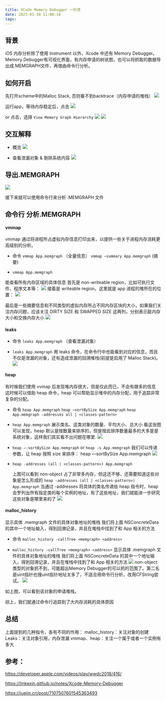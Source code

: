 ```yaml
---
title: XCode Memory Debugger 一针灵
date: 2023-01-30 11:08:14
tags:
---
```



## 背景
iOS 内存分析除了使用 Instrument 以外，Xcode 中还有 Memory Debugger。Memory Debugger有可视化界面，有内存申请的树状图，也可以将抓取的数据导出成.MEMGRAPH文件，再借由命令行分析。

## 如何开启
先打开scheme中的Malloc Stack, 否则看不到backtrace（内存申请的堆栈）
![](https://mweb-image-1259394369.cos.ap-guangzhou.myqcloud.com/2023/01/30/16750481365786.jpg)

运行app，等待内存稳定后，点击
![](https://mweb-image-1259394369.cos.ap-guangzhou.myqcloud.com/2023/01/30/16750481447064.jpg)

or 点击，选择 `View Memory Graph Hierarchy`
![](https://mweb-image-1259394369.cos.ap-guangzhou.myqcloud.com/2023/01/30/16750481573665.jpg)
![](https://mweb-image-1259394369.cos.ap-guangzhou.myqcloud.com/2023/01/30/16750481663251.jpg)


## 交互解释

* 概览
![](https://mweb-image-1259394369.cos.ap-guangzhou.myqcloud.com/2023/01/30/16750481829575.jpg)

* 查看泄漏对象 & 剔除系统内容
![](https://mweb-image-1259394369.cos.ap-guangzhou.myqcloud.com/2023/01/30/16750481904907.jpg)


## 导出.MEMGRAPH
![](https://mweb-image-1259394369.cos.ap-guangzhou.myqcloud.com/2023/01/30/16750482005712.jpg)

接下来就可以使用命令行来分析 .MEMGRAPH 文件


## 命令行 分析.MEMGRAPH 


#### vmmap

vmmap 通过将进程所占虚拟内存信息打印出来，以提供一些关于进程内存消耗更高级别的分析。

* 命令
    `vmmap App.memgraph` （全量信息）
    `vmmap —summary App.memgraph` (摘要)

* `vmmap App.memgraph`

能查看所有内存区域的具体信息 首先是 non-writeable region，比如可执行文件、程序文本等：
![](https://mweb-image-1259394369.cos.ap-guangzhou.myqcloud.com/2023/01/30/16750482133755.jpg)
接着是 writeable region，这里就是 app 进程的堆所在的位置：
![](https://mweb-image-1259394369.cos.ap-guangzhou.myqcloud.com/2023/01/30/16750482212253.jpg)

最后是一些摘要信息和不同类型的虚拟内存所占不同内存区块的大小，如果我们关注内存问题，应该关注 DIRTY SIZE 和 SWAPPED SIZE 这两列，分别表示脏内存大小和交换内存大小
![](https://mweb-image-1259394369.cos.ap-guangzhou.myqcloud.com/2023/01/30/16750482297774.jpg)


#### leaks

* 命令
    `leaks App.memgraph` （查看泄漏对象）
    
* `leaks App.memgraph`
    用 leaks 命令，在命令行中也能看到对应的信息，而且不仅是泄漏的对象，还有造成泄漏的回溯堆栈(前提是启用了 Malloc Stack)。
![](https://mweb-image-1259394369.cos.ap-guangzhou.myqcloud.com/2023/01/30/16750482421512.jpg)


#### heap

有时候我们使用 vvmap 后发现堆内存很大，但是仅此而已，不会有跟多的信息 这时候可以借助 heap 命令，heap 可以帮助显示堆中的内存分配，用于追踪非常复杂的分配。

* 命令
    `heap App.memgraph`
    `heap —sortBySize App.memgraph`
    `heap App.memgraph -addresses all | <classes-pattern>`
    
* `heap App.memgraph`
    展示类名、这类对象的数量、平均大小、总大小 看这张图可以发现，heap 默认是按数量来排序的，但是按此排序数量最多的大多是是系统对象，这样我们其实看不出问题在哪里.
![](https://mweb-image-1259394369.cos.ap-guangzhou.myqcloud.com/2023/01/30/16750482536716.jpg)


* `heap —-sortBySize App.memgraph` or `heap -s App.memgraph`
    我们可以传递参数，让 heap 按照 size 来排序： heap —sortBySize App.memgraph
    ![](https://mweb-image-1259394369.cos.ap-guangzhou.myqcloud.com/2023/01/30/16750482627436.jpg)


* `heap -addresses (all | <classes-pattern>) App.memgraph`

    上图可以看到 non-object 占了非常多内存，但这还不够，还需要知道这些对象是怎么形成的
    `heap -addresses (all | <classes-pattern>) App.memgraph`
    当通过 -addresses 将具体的类名传递给 heap 指令时，heap 会罗列出所有指定类的每个实例的地址，有了这些地址，我们就能进一步研究这些对象是哪里来的了
    ![](https://mweb-image-1259394369.cos.ap-guangzhou.myqcloud.com/2023/01/30/16750482800443.jpg)


#### malloc_history

显示具体 .memgraph 文件的具体对象地址的堆栈 我们将上面 NSConcreteData 的其中一个地址输入，得到回溯记录，并且在堆栈中找到了和 App 相关的方法

* 命令
    `malloc_history -callTree <memgraph> <address>`
    
* `malloc_history -callTree <memgraph> <address>`
    显示具体 .memgraph 文件的具体对象地址的堆栈 我们将上面 NSConcreteData 的其中一个地址输入，得到回溯记录，并且在堆栈中找到了和 App 相关的方法
    ![](https://mweb-image-1259394369.cos.ap-guangzhou.myqcloud.com/2023/01/30/16750482901524.jpg)
    non-object 类型的对象抓不到，可能超出Memory Debugger的可以抓的范围了。第二名是uint指针也搜uint指针地址太多了，不适合用命令行分析，改用CFString尝试。
    ![](https://mweb-image-1259394369.cos.ap-guangzhou.myqcloud.com/2023/01/30/16750483163894.jpg)

如上图，可以看到该对象的申请堆栈。

综上，我们就通过命令行追踪到了大内存消耗的具体原因

## 总结
上面提到的几种指令，各有不同的作用： malloc_history：关注对象的创建 Leaks：关注对象引用，内存泄漏 vmmap、heap：关注一个属于或者一个实例有多大


## 参考：
https://developer.apple.com/videos/play/wwdc2018/416/

https://linkexin.github.io/notes/Xcode-Memory-Debugger

https://juejin.cn/post/7107507601545363493